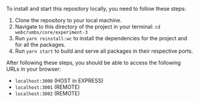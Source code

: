 To install and start this repository locally, you need to follow these steps:

1. Clone the repository to your local machine.
2. Navigate to this directory of the project in your terminal: `cd webcrumbs/core/experiment-3`
3. Run `yarn reinstall:wc` to install the dependencies for the project and for all the packages.
4. Run `yarn start` to build and serve all packages in their respective ports.

After following these steps, you should be able to access the following URLs in your browser:

- `localhost:3000` (HOST in EXPRESS)
- `localhost:3001` (REMOTE)
- `localhost:3002` (REMOTE)